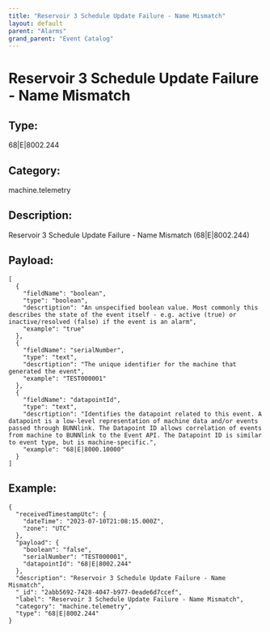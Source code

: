 ```yaml
---
title: "Reservoir 3 Schedule Update Failure - Name Mismatch"
layout: default
parent: "Alarms"
grand_parent: "Event Catalog"
---
```


# Reservoir 3 Schedule Update Failure - Name Mismatch

## Type:

68|E|8002.244

## Category:

machine.telemetry

## Description: 

Reservoir 3 Schedule Update Failure - Name Mismatch (68|E|8002.244)

## Payload:

```
[
  {
    "fieldName": "boolean",
    "type": "boolean",
    "descrtiption": "An unspecified boolean value. Most commonly this describes the state of the event itself - e.g. active (true) or inactive/resolved (false) if the event is an alarm",
    "example": "true"
  },
  {
    "fieldName": "serialNumber",
    "type": "text",
    "descrtiption": "The unique identifier for the machine that generated the event",
    "example": "TEST000001"
  },
  {
    "fieldName": "datapointId",
    "type": "text",
    "descrtiption": "Identifies the datapoint related to this event. A datapoint is a low-level representation of machine data and/or events passed through BUNNlink. The Datapoint ID allows correlation of events from machine to BUNNlink to the Event API. The Datapoint ID is similar to event type, but is machine-specific.",
    "example": "68|E|8000.10000"
  }
]
```

## Example:

```
{
  "receivedTimestampUtc": {
    "dateTime": "2023-07-10T21:08:15.000Z",
    "zone": "UTC"
  },
  "payload": {
    "boolean": "false",
    "serialNumber": "TEST000001",
    "datapointId": "68|E|8002.244"
  },
  "description": "Reservoir 3 Schedule Update Failure - Name Mismatch",
  "_id": "2abb5692-7428-4047-b977-0eade6d7ccef",
  "label": "Reservoir 3 Schedule Update Failure - Name Mismatch",
  "category": "machine.telemetry",
  "type": "68|E|8002.244"
}
```

